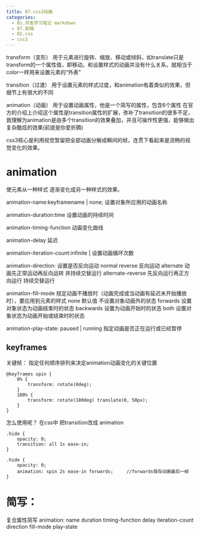 ```yaml
---
title: 07.css3动画
categories:
  - 01.开发学习笔记 markdown
  - 07.前端
  - 02.css
  - css3
---
```


transform（变形）
用于元素进行旋转、缩放、移动或倾斜，如translate只是transform的一个属性值，即移动。和设置样式的动画并没有什么关系，就相当于color一样用来设置元素的“外表”

transition（过渡）
用于设置元素的样式过度，和animation有着类似的效果，但细节上有很大的不同

animation（动画）
用于设置动画属性，他是一个简写的属性，包含6个属性
在官方的介绍上介绍这个属性是transition属性的扩展，弥补了transition的很多不足，我理解为animation是由多个transition的效果叠加，并且可操作性更强，能够做出复杂酷炫的效果(前提是你爱折腾)


css3核心是利用视觉暂留把全部动画分解成瞬间的帧，连贯下看起来是流畅的视觉变化的效果。

# animation
使元素从一种样式 逐渐变化成另一种样式的效果。

animation-name:keyframename | none;
设置对象所应用的动画名称

animation-duration:time
设置动画的持续时间

animation-timing-function
动画变化曲线

animation-delay
延迟

animation-iteration-count:infinite | <number>
设置动画循环次数

animation-direction:
设置是否反向运动
normal
reverse 反向运动
alternate 动画先正常运动再反向运转 并持续交替运行 alternate-reverse 先反向运行再正方向运行 持续交替运行


animation-fill-mode
规定动画不播放时（动画完成或当动画有延迟未开始播放时），要应用到元素的样式
none 默认值 不设置对象动画外的状态
forwards 设置对象状态为动画结束时的状态
backwards 设置为动画开始时的状态
both 设置对象状态为动画开始或结束时的状态

animation-play-state: paused | running
指定动画是否正在运行或已经暂停

## keyframes

关键帧：
指定任何顺序排列来决定animation动画变化的关键位置

```
@keyframes spin {
    0% {
        transform: rotate(0deg);
    }
    100% {
        transform: rotate(180deg) translate(0, 50px);
    }
}
```

怎么使用呢？
在css中 把transition改成 animation

```
.hide {
	opacity: 0;
	transition: all 1s ease-in;
}

.hide {
	opacity: 0;
	animation: spin 2s ease-in forwards;     //forwards保存动画最后一帧
}
```

# 简写：
复合属性简写
animation: name duration timing-function delay iteration-count direction fill-mode play-state
